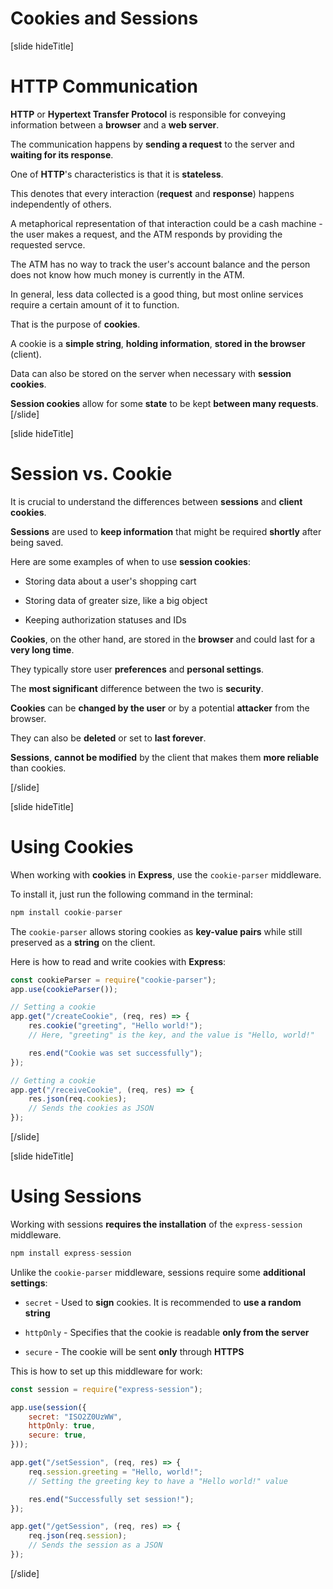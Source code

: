 # Cookies and Sessions

[slide hideTitle]

# HTTP Communication

**HTTP** or **Hypertext Transfer Protocol** is responsible for conveying information between a **browser** and a **web server**.

The communication happens by **sending a request** to the server and **waiting for its response**.

One of **HTTP**'s characteristics is that it is **stateless**.

This denotes that every interaction (**request** and **response**) happens independently of others.

A metaphorical representation of that interaction could be a cash machine - the user makes a request, and the ATM responds by providing the requested servce.

The ATM has no way to track the user's account balance and the person does not know how much money is currently in the ATM.

In general, less data collected is a good thing, but most online services require a certain amount of it to function.

That is the purpose of **cookies**.

A cookie is a **simple string**, **holding information**, **stored in the browser** (client).

Data can also be stored on the server when necessary with **session cookies**.

**Session cookies** allow for some **state** to be kept **between many requests**.
[/slide]

[slide hideTitle]

# Session vs. Cookie

It is crucial to understand the differences between **sessions** and **client cookies**.

**Sessions** are used to **keep information** that might be required **shortly** after being saved.

Here are some examples of when to use **session cookies**:

- Storing data about a user's shopping cart

- Storing data of greater size, like a big object

- Keeping authorization statuses and IDs

**Cookies**, on the other hand, are stored in the **browser** and could last for a **very long time**.

They typically store user **preferences** and **personal settings**.

The **most significant** difference between the two is **security**.

**Cookies** can be **changed by the user** or by a potential **attacker** from the browser.

They can also be **deleted** or set to **last forever**.

**Sessions**, **cannot be modified** by the client that makes them **more reliable** than cookies.

[/slide]

[slide hideTitle]

# Using Cookies

When working with **cookies** in **Express**, use the `cookie-parser` middleware.

To install it, just run the following command in the terminal:

```js
npm install cookie-parser
```

The `cookie-parser` allows storing cookies as **key-value pairs**  while still preserved as a **string** on the client.

Here is how to read and write cookies with **Express**:

```js
const cookieParser = require("cookie-parser");
app.use(cookieParser());

// Setting a cookie
app.get("/createCookie", (req, res) => {
    res.cookie("greeting", "Hello world!");
    // Here, "greeting" is the key, and the value is "Hello, world!"

    res.end("Cookie was set successfully");
});

// Getting a cookie
app.get("/receiveCookie", (req, res) => {
    res.json(req.cookies);
    // Sends the cookies as JSON
});
```

[/slide]

[slide hideTitle]

# Using Sessions

Working with sessions **requires the installation** of the `express-session` middleware.

```js
npm install express-session
```

Unlike the `cookie-parser` middleware, sessions require some **additional settings**:

- `secret` - Used to **sign** cookies. It is recommended to **use a random string**

- `httpOnly` - Specifies that the cookie is readable **only from the server**

- `secure` - The cookie will be sent **only** through **HTTPS**

This is how to set up this middleware for work:

```js
const session = require("express-session");

app.use(session({
    secret: "ISO2Z0UzWW",
    httpOnly: true,
    secure: true,
}));

app.get("/setSession", (req, res) => {
    req.session.greeting = "Hello, world!";
    // Setting the greeting key to have a "Hello world!" value

    res.end("Successfully set session!");
});

app.get("/getSession", (req, res) => {
    req.json(req.session);
    // Sends the session as a JSON
});
```

[/slide]

